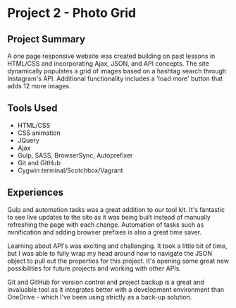 # Project 2 - Photo Grid

## Project Summary
A one page responsive website was created building on past lessons in HTML/CSS and incorporating Ajax, JSON, and API concepts. The site dynamically populates a grid of images based on a hashtag search through Instagram's API. Additional functionality includes a 'load more' button that adds 12 more images.

## Tools Used
- HTML/CSS
- CSS animation
- JQuery
- Ajax
- Gulp, SASS, BrowserSync, Autoprefixer
- Git and GitHub
- Cygwin terminal/Scotchbox/Vagrant

## Experiences
Gulp and automation tasks was a great addition to our tool kit. It's fantastic to see live updates to the site as it was being built instead of manually refreshing the page with each change. Automation of tasks such as minification and adding browser prefixes is also a great time saver.

Learning about API's was exciting and challenging. It took a little bit of time, but I was able to fully wrap my head around how to navigate the JSON object to pull out the properties for this project. It's opening some great new possibilities for future projects and working with other APIs.

Git and GitHub for version control and project backup is a great and invaluable tool as it integrates better with a development environment than OneDrive - which I've been using strictly as a back-up solution.
